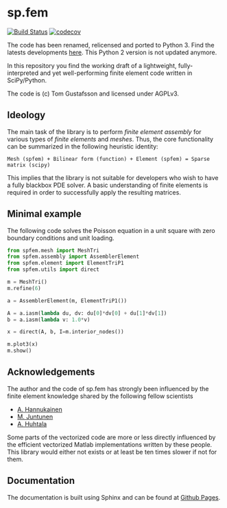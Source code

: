 # sp.fem

[![Build Status](https://travis-ci.org/kinnala/sp.fem.svg)](https://travis-ci.org/kinnala/sp.fem) [![codecov](https://codecov.io/gh/kinnala/sp.fem/branch/master/graph/badge.svg)](https://codecov.io/gh/kinnala/sp.fem)

The code has been renamed, relicensed and ported to Python 3. Find the latests developments [here](https://github.com/kinnala/scikit-fem). This Python 2 version is not updated anymore.

In this repository you find the working draft of a lightweight,
fully-interpreted and yet well-performing finite element code written in
SciPy/Python.

The code is (c) Tom Gustafsson and licensed under AGPLv3.

## Ideology

The main task of the library is to perform *finite element assembly* for various
types of *finite elements* and *meshes*. Thus, the core functionality can be
summarized in the following heuristic identity:

```
Mesh (spfem) + Bilinear form (function) + Element (spfem) = Sparse matrix (scipy)
```

This implies that the library is not suitable for developers who wish to have a
fully blackbox PDE solver. A basic understanding of finite elements is required
in order to successfully apply the resulting matrices.

## Minimal example
The following code solves the Poisson equation in a unit square with zero
boundary conditions and unit loading.
```python
from spfem.mesh import MeshTri
from spfem.assembly import AssemblerElement
from spfem.element import ElementTriP1
from spfem.utils import direct

m = MeshTri()
m.refine(6)

a = AssemblerElement(m, ElementTriP1())

A = a.iasm(lambda du, dv: du[0]*dv[0] + du[1]*dv[1])
b = a.iasm(lambda v: 1.0*v)

x = direct(A, b, I=m.interior_nodes())

m.plot3(x)
m.show()
```

## Acknowledgements

The author and the code of sp.fem has strongly been influenced by the finite
element knowledge shared by the following fellow scientists

* [A. Hannukainen](https://math.aalto.fi/en/current/publications/articles/?a%5b%5d=antti.hannukainen)
* [M. Juntunen](https://scholar.google.fi/citations?user=iKVJMwIAAAAJ)
* [A. Huhtala](http://arxiv.org/find/math/1/au:+Huhtala_A/0/1/0/all/0/1)

Some parts of the vectorized code are more or less directly influenced by the
efficient vectorized Matlab implementations written by these people. This
library would either not exists or at least be ten times slower if not for
them.

## Documentation

The documentation is built using Sphinx and can be found at [Github
Pages](http://kinnala.github.io/sp.fem/).
